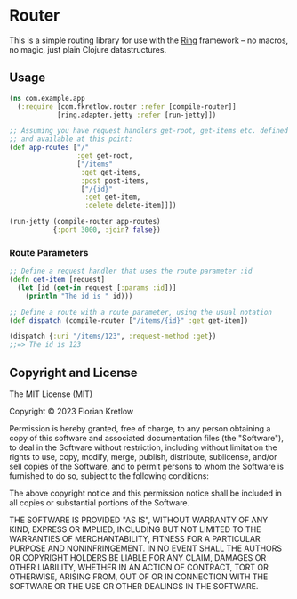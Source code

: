 # Router

This is a simple routing library for use with the [Ring](https://github.com/ring-clojure/ring)
framework – no macros, no magic, just plain Clojure datastructures.

## Usage

```clojure
(ns com.example.app
  (:require [com.fkretlow.router :refer [compile-router]]
            [ring.adapter.jetty :refer [run-jetty]])

;; Assuming you have request handlers get-root, get-items etc. defined
;; and available at this point:
(def app-routes ["/" 
                 :get get-root,
                 ["/items"
                  :get get-items,
                  :post post-items,
                  ["/{id}"
                   :get get-item,
                   :delete delete-item]]])

(run-jetty (compile-router app-routes)
           {:port 3000, :join? false})
```

### Route Parameters

```clojure
;; Define a request handler that uses the route parameter :id
(defn get-item [request]
  (let [id (get-in request [:params :id])]
    (println "The id is " id)))

;; Define a route with a route parameter, using the usual notation
(def dispatch (compile-router ["/items/{id}" :get get-item])

(dispatch {:uri "/items/123", :request-method :get})
;;=> The id is 123
```


## Copyright and License

The MIT License (MIT)

Copyright © 2023 Florian Kretlow

Permission is hereby granted, free of charge, to any person obtaining a copy of
this software and associated documentation files (the "Software"), to deal in
the Software without restriction, including without limitation the rights to
use, copy, modify, merge, publish, distribute, sublicense, and/or sell copies of
the Software, and to permit persons to whom the Software is furnished to do so,
subject to the following conditions:

The above copyright notice and this permission notice shall be included in all
copies or substantial portions of the Software.

THE SOFTWARE IS PROVIDED "AS IS", WITHOUT WARRANTY OF ANY KIND, EXPRESS OR
IMPLIED, INCLUDING BUT NOT LIMITED TO THE WARRANTIES OF MERCHANTABILITY, FITNESS
FOR A PARTICULAR PURPOSE AND NONINFRINGEMENT. IN NO EVENT SHALL THE AUTHORS OR
COPYRIGHT HOLDERS BE LIABLE FOR ANY CLAIM, DAMAGES OR OTHER LIABILITY, WHETHER
IN AN ACTION OF CONTRACT, TORT OR OTHERWISE, ARISING FROM, OUT OF OR IN
CONNECTION WITH THE SOFTWARE OR THE USE OR OTHER DEALINGS IN THE SOFTWARE.

